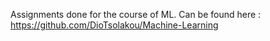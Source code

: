 Assignments done for the course of ML.
Can be found here : https://github.com/DioTsolakou/Machine-Learning
